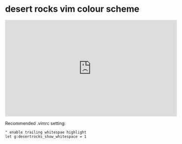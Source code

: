 # desert rocks vim colour scheme

<iframe width="560" height="315" src="https://www.youtube.com/watch?v=xdtCSybIErE" frameborder="0" allow="accelerometer; autoplay; encrypted-media; gyroscope; picture-in-picture" allowfullscreen>
</iframe>

Recommended .vimrc setting:
```
" enable trailing whitespae highlight
let g:desertrocks_show_whitespace = 1
```
